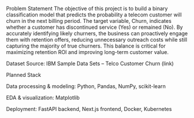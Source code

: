 
Problem Statement
The objective of this project is to build a binary classification model that predicts the probability a telecom customer will churn in the next billing period. The target variable, Churn, indicates whether a customer has discontinued service (Yes) or remained (No). By accurately identifying likely churners, the business can proactively engage them with retention offers, reducing unnecessary outreach costs while still capturing the majority of true churners. This balance is critical for maximizing retention ROI and improving long-term customer value.

Dataset
Source: IBM Sample Data Sets – Telco Customer Churn (link)

Planned Stack

Data processing & modeling: Python, Pandas, NumPy, scikit-learn

EDA & visualization: Matplotlib

Deployment: FastAPI backend, Next.js frontend, Docker, Kubernetes
